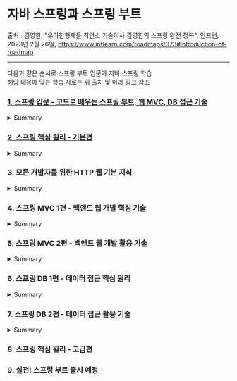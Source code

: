 # 자바 스프링과 스프링 부트
  출처 : 김영한, "우아한형제들 최연소 기술이사 김영한의 스프링 완전 정복", 인프런, 2023년 2월 26일, https://www.inflearn.com/roadmaps/373#introduction-of-roadmap

* * *

다음과 같은 순서로 스프링 부트 입문과 자바 스프링 학습   
해당 내용에 맞는 학습 자료는 위 출처 및 아래 링크 참조

### [1. 스프링 입문 - 코드로 배우는 스프링 부트, 웹 MVC, DB 접근 기술](https://github.com/Son-Sumin/springboot-notes/tree/main/springboot-hello)   
<details>
    <summary> Summary </summary>
<br>

  #### 실제 동작하는 간단한 웹 애플리케이션을 다음 순서로 진행
  1. 스프링 프로젝트 생성
  2. 스프링 부트로 웹 서버 실행
  3. 회원 도메인 개발
  4. 웹 MVC 개발
  5. DB 연동 - JDBC, JPA, 스프링 데이터 JPA
  6. 테스트 케이스 작성
 
<br><br>
</details>
 
### [2. 스프링 핵심 원리 - 기본편](https://github.com/Son-Sumin/springboot-notes/tree/main/springboot-hello2)   
<details>
    <summary> Summary </summary>
<br>

  #### 스프링의 핵심 원리를 이론과 예제를 통해 학습
  1. 객체 지향 설계와 스프링
  2. 스프링 핵심 원리 이해1 - 예제 만들기
  3. 스프링 핵심 원리 이해2 - 객체 지향 원리 적용
  4. 스프링 컨테이너와 스프링 빈
  5. 싱글톤 컨테이너
  6. 컴포넌트 스캔
  7. 의존관계 자동 주입
  8. 빈 생명주기 콜백
  9. 빈 스코프
 
<br><br>
</details>

### 3. 모든 개발자를 위한 HTTP 웹 기본 지식   
<details>
    <summary> Summary </summary>
<br>

  #### 00
  1. 
 
<br><br>
</details>

### 4. 스프링 MVC 1편 - 백엔드 웹 개발 핵심 기술   
<details>
    <summary> Summary </summary>
<br>

  #### 00
  1. 

<br><br>
</details>

### 5. 스프링 MVC 2편 - 백엔드 웹 개발 활용 기술  
<details>
    <summary> Summary </summary>
<br>

  #### 00
  1. 

<br><br>
</details>

### 6. 스프링 DB 1편 - 데이터 접근 핵심 원리   
<details>
    <summary> Summary </summary>
<br>

  #### 00
  1. 

<br><br>
</details>

### 7. 스프링 DB 2편 - 데이터 접근 활용 기술   
<details>
    <summary> Summary </summary>
<br>

  #### 00
  1. 

<br><br>
</details>

### 8. 스프링 핵심 원리 - 고급편   
### 9. 실전! 스프링 부트  출시 예정   
